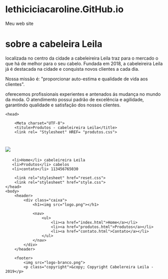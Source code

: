 # lethiciciacaroline.GitHub.io
Meu web site 
 
<h1>sobre a cabeleira Leila</h1>

<p>localizada no centro da cidade a cabeleireira Leila traz para o mercado o que há de melhor para o seu cabelo.
Fundada em 2018, a cabeleireira Leila já é destacada na cidade e conquista novos clientes a cada dia.</p>

<p>Nossa missão é: "proporcionar auto-estima e qualidade de vida aos clientes".</p>

<p> oferecemos profissionais experientes e antenados ás mudança no mundo da moda.
O atendimento possui padrão de excelência e agilidade, garantindo qualidade e satisfação dos nossos clientes.</p>
  
  <!DOCTYPE  html>
  <htmls>

    <head>
    
        <Meta charset="UTF-8">
        <titule>Produtos - cabeleireira Leila</title>
        <link rel= "Stylesheet" HREF= "produtos.css">
  </head>
  <body>
     <Hélder>
         <h1><img src="Logo.png"></h1>

       <li>Home</li> cabeleireira Leila
       <li>Produtos</li> cabelos
       <li>contato</li> 113456765030


<!DOCTYPE html>
<html>
    <head>
        <meta charset="UTF-8">
        <title>Contato - cabeleireira leila</title>

        <link rel="stylesheet" href="reset.css">
        <link rel="stylesheet" href="style.css">
    </head>
    <body>
        <header>
            <div class="caixa">
                <h1><img src="logo.png"></h1>

                <nav>
                    <ul>
                        <li><a href="index.html">Home</a></li>
                        <li><a href="produtos.html">Produtos</a></li>
                        <li><a href="contato.html">Contato</a></li>
                    </ul>
                </nav>
            </div>
        </header>

        <footer>
            <img src="logo-branco.png">
            <p class="copyright">&copy; Copyright Cabelereira Leila - 2019</p>
